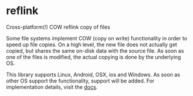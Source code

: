 # reflink
Cross-platform(!) COW reflink copy of files

Some file systems implement COW (copy on write) functionality in order to speed up file copies.
On a high level, the new file does not actually get copied, but shares the same on-disk data with the source file.
As soon as one of the files is modified, the actual copying is done by the underlying OS.

This library supports Linux, Android, OSX, ios and Windows. As soon as other OS support the functionality, support will be added.
For implementation details, visit the [docs](https://docs.rs/reflink/*/reflink/).
